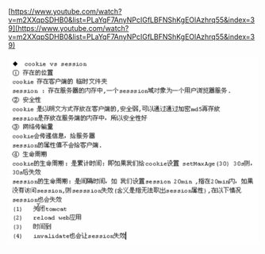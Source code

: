 [https://www.youtube.com/watch?v=m2XXqpSDHB0&list=PLaYqF7AnyNPcIGfLBFNShKgEOlAzhrq55&index=39](https://www.youtube.com/watch?v=m2XXqpSDHB0&list=PLaYqF7AnyNPcIGfLBFNShKgEOlAzhrq55&index=39)

![](/cokki/import.png)

